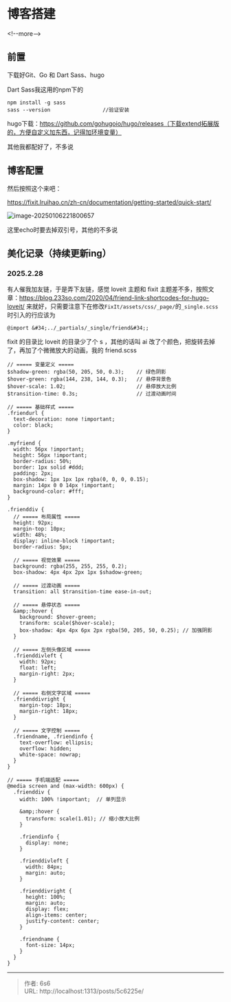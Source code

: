 # 博客搭建


&lt;!--more--&gt;

## 前置

下载好Git、Go 和 Dart Sass、hugo

Dart Sass我这用的npm下的

```
npm install -g sass
sass --version                 //验证安装
```

hugo下载：https://github.com/gohugoio/hugo/releases（下载extend拓展版的，方便自定义加东西，记得加环境变量）

其他我都配好了，不多说

## 博客配置

然后按照这个来吧：

https://fixit.lruihao.cn/zh-cn/documentation/getting-started/quick-start/

![image-20250106221800657](https://bu.dusays.com/2025/01/06/677be615200c3.png)

这里echo时要去掉双引号，其他的不多说

## 美化记录（持续更新ing）

### 2025.2.28

有人催我加友链，于是弄下友链，感觉 loveit 主题和 fixit 主题差不多，按照文章：https://blog.233so.com/2020/04/friend-link-shortcodes-for-hugo-loveit/ 来就好，只需要注意下在修改`FixIt/assets/css/_page/`的`_single.scss`时引入的行应该为

```
@import &#34;../_partials/_single/friend&#34;;
```

fixit 的目录比 loveit 的目录少了个 s ，其他的话叫 ai 改了个颜色，把旋转去掉了，再加了个微微放大的动画，我的 friend.scss

```
// ===== 变量定义 =====
$shadow-green: rgba(50, 205, 50, 0.3);    // 绿色阴影
$hover-green: rgba(144, 238, 144, 0.3);   // 悬停背景色
$hover-scale: 1.02;                       // 悬停放大比例
$transition-time: 0.3s;                   // 过渡动画时间

// ===== 基础样式 =====
.friendurl {
  text-decoration: none !important;
  color: black;
}

.myfriend {
  width: 56px !important;
  height: 56px !important;
  border-radius: 50%;
  border: 1px solid #ddd;
  padding: 2px;
  box-shadow: 1px 1px 1px rgba(0, 0, 0, 0.15);
  margin: 14px 0 0 14px !important;
  background-color: #fff;
}

.frienddiv {
  // ===== 布局属性 =====
  height: 92px;
  margin-top: 10px;
  width: 48%;
  display: inline-block !important;
  border-radius: 5px;
  
  // ===== 视觉效果 =====
  background: rgba(255, 255, 255, 0.2);
  box-shadow: 4px 4px 2px 1px $shadow-green;
  
  // ===== 过渡动画 =====
  transition: all $transition-time ease-in-out;

  // ===== 悬停状态 =====
  &amp;:hover {
    background: $hover-green;
    transform: scale($hover-scale);
    box-shadow: 4px 4px 6px 2px rgba(50, 205, 50, 0.25); // 加强阴影
  }

  // ===== 左侧头像区域 =====
  .frienddivleft {
    width: 92px;
    float: left;
    margin-right: 2px;
  }

  // ===== 右侧文字区域 =====
  .frienddivright {
    margin-top: 18px;
    margin-right: 18px;
  }

  // ===== 文字控制 =====
  .friendname, .friendinfo {
    text-overflow: ellipsis;
    overflow: hidden;
    white-space: nowrap;
  }
}

// ===== 手机端适配 =====
@media screen and (max-width: 600px) {
  .frienddiv {
    width: 100% !important;  // 单列显示
    
    &amp;:hover {
      transform: scale(1.01); // 缩小放大比例
    }
    
    .friendinfo {
      display: none;
    }
    
    .frienddivleft {
      width: 84px;
      margin: auto;
    }
    
    .frienddivright {
      height: 100%;
      margin: auto;
      display: flex;
      align-items: center;
      justify-content: center;
    }
    
    .friendname {
      font-size: 14px;
    }
  }
}
```



---

> 作者: 6s6  
> URL: http://localhost:1313/posts/5c6225e/  

